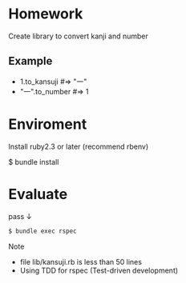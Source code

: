# Homework

Create library to convert kanji and number  

## Example 
- 1.to_kansuji #=> "一"
- "一".to_number #=> 1

# Enviroment 

Install ruby2.3 or later (recommend rbenv)

$ bundle install

# Evaluate 

pass ↓
```sh
$ bundle exec rspec
```

Note 
- file lib/kansuji.rb is less than 50 lines
- Using TDD for rspec  (Test-driven development)

